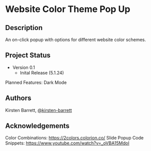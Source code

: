 Website Color Theme Pop Up
==========================

Description
------------

An on-click popup with options for different website color schemes.


Project Status
---------------

- Version 0.1 
    - Inital Release (5.1.24)

Planned Features: Dark Mode


Authors
-------

Kirsten Barrett, <a href="https://github.com/kirsten-barrett" target="_blank">@kirsten-barrett</a>


Acknowledgements 
-------

Color Combinations: https://2colors.colorion.co/
Slide Popup Code Snippets: https://www.youtube.com/watch?v=_oVBA15MdoI
